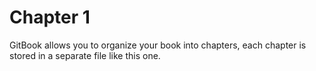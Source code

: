 # Chapter 1

GitBook allows you to organize your book into chapters, each chapter is stored in a separate file like this one.

